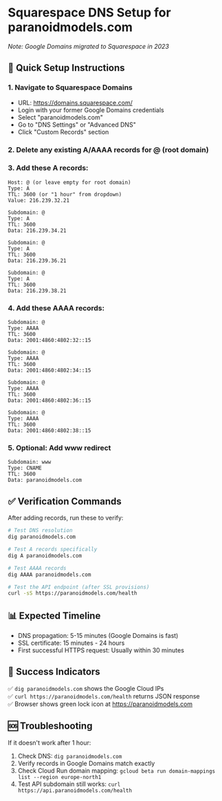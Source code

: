 # Squarespace DNS Setup for paranoidmodels.com
*Note: Google Domains migrated to Squarespace in 2023*

## 🎯 Quick Setup Instructions

### 1. Navigate to Squarespace Domains
- URL: https://domains.squarespace.com/
- Login with your former Google Domains credentials
- Select "paranoidmodels.com"
- Go to "DNS Settings" or "Advanced DNS"
- Click "Custom Records" section

### 2. Delete any existing A/AAAA records for @ (root domain)

### 3. Add these A records:

```
Host: @ (or leave empty for root domain)
Type: A  
TTL: 3600 (or "1 hour" from dropdown)
Value: 216.239.32.21
```

```
Subdomain: @
Type: A
TTL: 3600  
Data: 216.239.34.21
```

```
Subdomain: @
Type: A
TTL: 3600
Data: 216.239.36.21
```

```
Subdomain: @
Type: A
TTL: 3600
Data: 216.239.38.21
```

### 4. Add these AAAA records:

```
Subdomain: @
Type: AAAA
TTL: 3600
Data: 2001:4860:4802:32::15
```

```
Subdomain: @
Type: AAAA
TTL: 3600
Data: 2001:4860:4802:34::15
```

```
Subdomain: @
Type: AAAA
TTL: 3600
Data: 2001:4860:4802:36::15
```

```
Subdomain: @
Type: AAAA
TTL: 3600
Data: 2001:4860:4802:38::15
```

### 5. Optional: Add www redirect

```
Subdomain: www
Type: CNAME
TTL: 3600
Data: paranoidmodels.com
```

## ✅ Verification Commands

After adding records, run these to verify:

```bash
# Test DNS resolution
dig paranoidmodels.com

# Test A records specifically
dig A paranoidmodels.com

# Test AAAA records
dig AAAA paranoidmodels.com

# Test the API endpoint (after SSL provisions)
curl -sS https://paranoidmodels.com/health
```

## 📊 Expected Timeline

- DNS propagation: 5-15 minutes (Google Domains is fast)
- SSL certificate: 15 minutes - 24 hours  
- First successful HTTPS request: Usually within 30 minutes

## 🎯 Success Indicators

✅ `dig paranoidmodels.com` shows the Google Cloud IPs  
✅ `curl https://paranoidmodels.com/health` returns JSON response  
✅ Browser shows green lock icon at https://paranoidmodels.com  

## 🆘 Troubleshooting

If it doesn't work after 1 hour:
1. Check DNS: `dig paranoidmodels.com`
2. Verify records in Google Domains match exactly
3. Check Cloud Run domain mapping: `gcloud beta run domain-mappings list --region europe-north1`
4. Test API subdomain still works: `curl https://api.paranoidmodels.com/health`
